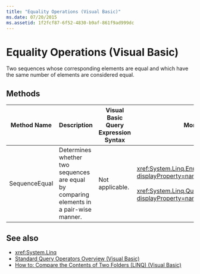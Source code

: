 ```yaml
---
title: "Equality Operations (Visual Basic)"
ms.date: 07/20/2015
ms.assetid: 1f2fcf87-6f52-4830-b9af-861f9ad999dc
---
```

# Equality Operations (Visual Basic)
Two sequences whose corresponding elements are equal and which have the same number of elements are considered equal.  
  
## Methods  
  
|Method Name|Description|Visual Basic Query Expression Syntax|More Information|  
|-----------------|-----------------|------------------------------------------|----------------------|  
|SequenceEqual|Determines whether two sequences are equal by comparing elements in a pair-wise manner.|Not applicable.|<xref:System.Linq.Enumerable.SequenceEqual%2A?displayProperty=nameWithType><br /><br /> <xref:System.Linq.Queryable.SequenceEqual%2A?displayProperty=nameWithType>|  
  
## See also
- <xref:System.Linq>
- [Standard Query Operators Overview (Visual Basic)](../../../../visual-basic/programming-guide/concepts/linq/standard-query-operators-overview.md)
- [How to: Compare the Contents of Two Folders (LINQ) (Visual Basic)](../../../../visual-basic/programming-guide/concepts/linq/how-to-compare-the-contents-of-two-folders-linq.md)
